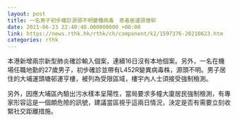 ```yaml
---
layout: post
title: 一名男子初步確診源頭不明變種病毒　患者居運頭塘邨
date: 2021-06-23 22:40:40.000000000 +08:00
link: https://news.rthk.hk/rthk/ch/component/k2/1597376-20210623.htm
categories: rthk
---
```


本港新增兩宗新型肺炎確診輸入個案，連續16日沒有本地個案。另外，一名在機場任職地勤的27歲男子，初步確診並帶有L452R變異病毒株，源頭不明。男子居住的大埔運頭塘邨運亨樓，被列為受限區域，樓宇內人士須接受強制檢測。

另外，因應大埔區內驗出污水樣本呈陽性，當局要求多幢大廈居民強制檢測，有專家形容這是一個頗危險的訊號，建議當區視乎這兩日情況，決定是否有需要立刻收緊社交距離措施。

